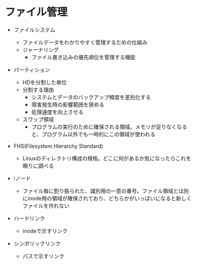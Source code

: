 # ファイル管理

- ファイルシステム
  - ファイルデータをわかりやすく管理するための仕組み
  - ジャーナリング
    - ファイル書き込みの優先順位を管理する機能

- パーティション
  - HDを分割した単位
  - 分割する理由
    - システムとデータのバックアップ頻度を差別化する
    - 障害発生時の影響範囲を狭める
    - 処理速度を向上させる
  - スワップ領域
    - プログラムの実行のために確保される領域。メモリが足りなくなると、プログラム以外でも一時的にこの領域が使われる
  
- FHS(Filesystem Hierarchy Standard)
  - Linuxのディレクトリ構成の規格。どこに何があるか気になったらこれを頼りに調べる

- iノード
  - ファイル毎に割り振られた、識別用の一意の番号。ファイル領域とは別にinode用の領域が確保されており、どちらかがいっぱいになると新しくファイルを作れない

- ハードリンク
  - inodeで示すリンク
- シンボリックリンク
  - パスで示すリンク
